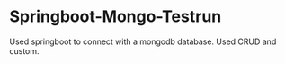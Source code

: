 # Springboot-Mongo-Testrun
Used springboot to connect with a mongodb database. Used CRUD and custom.
